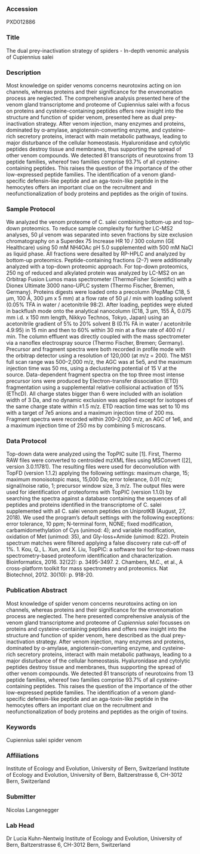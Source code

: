 ### Accession
PXD012886

### Title
The dual prey-inactivation strategy of spiders - In-depth venomic analysis of Cupiennius salei

### Description
Most knowledge on spider venoms concerns neurotoxins acting on ion channels, whereas proteins and their significance for the envenomation process are neglected. The comprehensive analysis presented here of the venom gland transcriptome and proteome of Cupiennius salei with a focus on proteins and cysteine-containing peptides offers new insight into the structure and function of spider venom, presented here as dual prey-inactivation strategy. After venom injection, many enzymes and proteins, dominated by α-amylase, angiotensin-converting enzyme, and cysteine-rich secretory proteins, interact with main metabolic pathways, leading to major disturbance of the cellular homeostasis. Hyaluronidase and cytolytic peptides destroy tissue and membranes, thus supporting the spread of other venom compounds. We detected 81 transcripts of neurotoxins from 13 peptide families, whereof two families comprise 93.7% of all cysteine-containing peptides. This raises the question of the importance of the other low-expressed peptide families. The identification of a venom gland-specific defensin-like peptide and an aga-toxin-like peptide in the hemocytes offers an important clue on the recruitment and neofunctionalization of body proteins and peptides as the origin of toxins.

### Sample Protocol
We analyzed the venom proteome of C. salei combining bottom-up and top-down proteomics. To reduce sample complexity for further LC-MS2 analyses, 50 µl venom was separated into seven fractions by size exclusion chromatography on a Superdex 75 Increase HR 10 / 300 column (GE Healthcare) using 50 mM NH4OAc pH 5.0 supplemented with 500 mM NaCl as liquid phase. All fractions were desalted by RP-HPLC and analyzed by bottom-up proteomics. Peptide-containing fractions (2–7) were additionally analyzed with a top-down proteomic approach. For top-down proteomics, 250 ng of reduced and alkylated protein was analyzed by LC-MS2 on an Orbitrap Fusion Lumos mass spectrometer (ThermoFisher Scientific) with a Dionex Ultimate 3000 nano-UPLC system (Thermo Fischer, Bremen, Germany). Proteins digests were loaded onto a precolumn (PepMap C18, 5 µm, 100 Å, 300 µm x 5 mm) at a flow rate of 50 µl / min with loading solvent (0.05% TFA in water / acetonitrile 98:2). After loading, peptides were eluted in backflush mode onto the analytical nanocolumn (C18, 3 µm, 155 Å, 0.075 mm i.d. x 150 mm length, Nikkyo Technos, Tokyo, Japan) using an acetonitrile gradient of 5% to 20% solvent B (0.1% FA in water / acetonitrile 4.9:95) in 15 min and then to 60% within 30 min at a flow rate of 400 nl / min. The column effluent was directly coupled with the mass spectrometer via a nanoflex electrospray source (Thermo Fischer, Bremen; Germany). Precursor and fragment spectra were both recorded in profile mode with the orbitrap detector using a resolution of 120,000 (at m/z = 200). The MS1 full scan range was 500–2,000 m/z, the AGC was at 5e5, and the maximum injection time was 50 ms, using a declustering potential of 15 V at the source. Data-dependent fragment spectra on the top three most intense precursor ions were produced by Electron-transfer dissociation (ETD) fragmentation using a supplemental relative collisional activation of 15% (EThcD). All charge states bigger than 6 were included with an isolation width of 3 Da, and no dynamic exclusion was applied except for isotopes of the same charge state within ±1.5 m/z. ETD reaction time was set to 10 ms with a target of 7e5 anions and a maximum injection time of 200 ms. Fragment spectra were recorded within 200–2,000 m/z, an AGC of 1e6, and a maximum injection time of 250 ms by combining 5 microscans.

### Data Protocol
Top-down data were analyzed using the TopPIC suite [1]. First, Thermo RAW files were converted to centroided mzXML files using MSConvert ([2], version 3.0.11781). The resulting files were used for deconvolution with TopFD (version 1.1.2) applying the following settings: maximum charge, 15; maximum monoisotopic mass, 15,000 Da; error tolerance, 0.01 m/z; signal/noise ratio, 1; precursor window size, 3 m/z. The output files were used for identification of proteoforms with TopPIC (version 1.1.0) by searching the spectra against a database containing the sequences of all peptides and proteins identified in the transcriptome of C. salei supplemented with all C. salei venom peptides on UniprotKB (August, 27, 2018). We used the program’s default settings with the following exceptions: error tolerance, 10 ppm; N-terminal form, NONE; fixed modification, carbamidomethylation of Cys (unimod: 4); and variable modification, oxidation of Met (unimod: 35), and Gly-loss+Amide (unimod: 822). Protein spectrum matches were filtered applying a false discovery rate cut-off of 1%.   1. Kou, Q., L. Xun, and X. Liu, TopPIC: a software tool for top-down mass spectrometry-based proteoform identification and characterization. Bioinformatics, 2016. 32(22): p. 3495-3497. 2. Chambers, M.C., et al., A cross-platform toolkit for mass spectrometry and proteomics. Nat Biotechnol, 2012. 30(10): p. 918-20.

### Publication Abstract
Most knowledge of spider venom concerns neurotoxins acting on ion channels, whereas proteins and their significance for the envenomation process are neglected. The here presented comprehensive analysis of the venom gland transcriptome and proteome of <i>Cupiennius salei</i> focusses on proteins and cysteine-containing peptides and offers new insight into the structure and function of spider venom, here described as the dual prey-inactivation strategy. After venom injection, many enzymes and proteins, dominated by &#x3b1;-amylase, angiotensin-converting enzyme, and cysteine-rich secretory proteins, interact with main metabolic pathways, leading to a major disturbance of the cellular homeostasis. Hyaluronidase and cytolytic peptides destroy tissue and membranes, thus supporting the spread of other venom compounds. We detected 81 transcripts of neurotoxins from 13 peptide families, whereof two families comprise 93.7% of all cysteine-containing peptides. This raises the question of the importance of the other low-expressed peptide families. The identification of a venom gland-specific defensin-like peptide and an aga-toxin-like peptide in the hemocytes offers an important clue on the recruitment and neofunctionalization of body proteins and peptides as the origin of toxins.

### Keywords
Cupiennius salei spider venom

### Affiliations
Institute of Ecology and Evolution, University of Bern, Switzerland
Institute of Ecology and Evolution, University of Bern, Baltzerstrasse 6, CH-3012 Bern, Switzerland

### Submitter
Nicolas Langenegger

### Lab Head
Dr Lucia Kuhn-Nentwig
Institute of Ecology and Evolution, University of Bern, Baltzerstrasse 6, CH-3012 Bern, Switzerland


